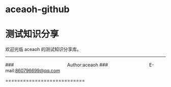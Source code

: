 # aceaoh-github
测试知识分享
===========================
欢迎光临 aceaoh 的测试知识分享库。

****
###　　　　　　　　　　　　Author:aceaoh
###　　　　　　　　　 E-mail:860796699@qq.com

===========================
